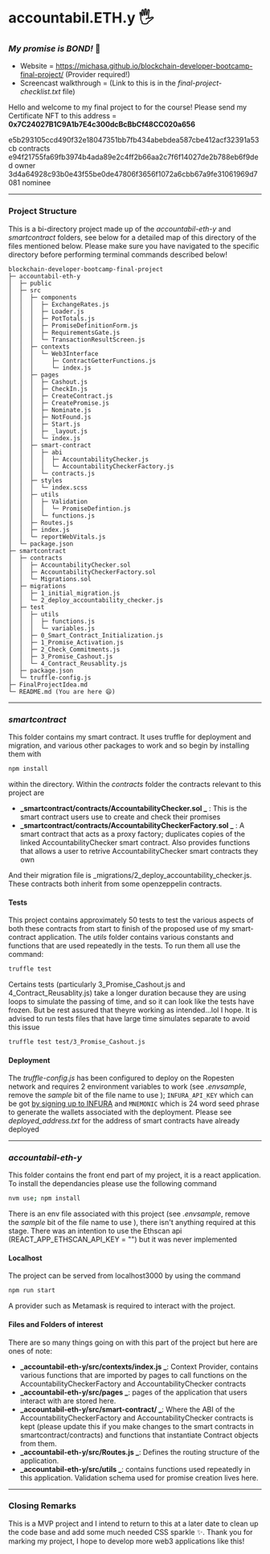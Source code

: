 # accountabil.ETH.y 🖐️

### _My promise is BOND!_ 💯

- Website = https://michasa.github.io/blockchain-developer-bootcamp-final-project/ (Provider required!)
- Screencast walkthrough = (Link to this is in the _final-project-checklist.txt_ file)

Hello and welcome to my final project to for the course! Please send my Certificate NFT to this address = **0x7C24027B1C9A1b7E4c300dcBcBbCf48CC020a656**

e5b293105ccd490f32e18047351bb7fb434abebdea587cbe412acf32391a53cb contracts
e94f21755fa69fb3974b4ada89e2c4ff2b66aa2c7f6f14027de2b788eb6f9ded owner
3d4a64928c93b0e43f55be0de47806f3656f1072a6cbb67a9fe31061969d7081 nominee

---

### Project Structure

This is a bi-directory project made up of the _accountabil-eth-y_ and _smartcontract_ folders, see below for a detailed map of this directory of the files mentioned below. Please make sure you have navigated to the specific directory before performing terminal commands described below!

```
blockchain-developer-bootcamp-final-project
├─ accountabil-eth-y
│  ├─ public
│  ├─ src
│  │  ├─ components
│  │  │  ├─ ExchangeRates.js
│  │  │  ├─ Loader.js
│  │  │  ├─ PotTotals.js
│  │  │  ├─ PromiseDefinitionForm.js
│  │  │  ├─ RequirementsGate.js
│  │  │  └─ TransactionResultScreen.js
│  │  ├─ contexts
│  │  │  └─ Web3Interface
│  │  │     ├─ ContractGetterFunctions.js
│  │  │     └─ index.js
│  │  ├─ pages
│  │  │  ├─ Cashout.js
│  │  │  ├─ CheckIn.js
│  │  │  ├─ CreateContract.js
│  │  │  ├─ CreatePromise.js
│  │  │  ├─ Nominate.js
│  │  │  ├─ NotFound.js
│  │  │  ├─ Start.js
│  │  │  ├─ _layout.js
│  │  │  └─ index.js
│  │  ├─ smart-contract
│  │  │  ├─ abi
│  │  │  │  ├─ AccountabilityChecker.js
│  │  │  │  └─ AccountabilityCheckerFactory.js
│  │  │  └─ contracts.js
│  │  ├─ styles
│  │  │  └─ index.scss
│  │  ├─ utils
│  │  │  ├─ Validation
│  │  │  │  └─ PromiseDefintion.js
│  │  │  └─ functions.js
│  │  ├─ Routes.js
│  │  ├─ index.js
│  │  └─ reportWebVitals.js
│  └─ package.json
├─ smartcontract
│  ├─ contracts
│  │  ├─ AccountabilityChecker.sol
│  │  ├─ AccountabilityCheckerFactory.sol
│  │  └─ Migrations.sol
│  ├─ migrations
│  │  ├─ 1_initial_migration.js
│  │  └─ 2_deploy_accountability_checker.js
│  ├─ test
│  │  ├─ utils
│  │  │  ├─ functions.js
│  │  │  └─ variables.js
│  │  ├─ 0_Smart_Contract_Initialization.js
│  │  ├─ 1_Promise_Activation.js
│  │  ├─ 2_Check_Commitments.js
│  │  ├─ 3_Promise_Cashout.js
│  │  └─ 4_Contract_Reusablity.js
│  ├─ package.json
│  └─ truffle-config.js
├─ FinalProjectIdea.md
└─ README.md (You are here 😄)
```

---

### _smartcontract_

This folder contains my smart contract. It uses truffle for deployment and migration, and various other packages to work and so begin by installing them with

```bash
npm install

```

within the directory. Within the _contracts_ folder the contracts relevant to this project are

- **_smartcontract/contracts/AccountabilityChecker.sol _** : This is the smart contract users use to create and check their promises
- **_smartcontract/contracts/AccountabilityCheckerFactory.sol _** : A smart contract that acts as a proxy factory; duplicates copies of the linked AccountabilityChecker smart contract. Also provides functions that allows a user to retrive AccountabilityChecker smart contracts they own

And their migration file is \_migrations/2_deploy_accountability_checker.js. These contracts both inherit from some openzeppelin contracts.

#### Tests

This project contains approximately 50 tests to test the various aspects of both these contracts from start to finish of the proposed use of my smart-contract application. The _utils_ folder contains various constants and functions that are used repeatedly in the tests. To run them all use the command:

```bash
truffle test

```

Certains tests (particularly 3_Promise_Cashout.js and 4_Contract_Reusablity.js) take a longer duration because they are using loops to simulate the passing of time, and so it can look like the tests have frozen. But be rest assured that theyre working as intended...lol I hope. It is advised to run tests files that have large time simulates separate to avoid this issue

```bash
truffle test test/3_Promise_Cashout.js

```

#### Deployment

The _truffle-config.js_ has been configured to deploy on the Ropesten network and requires 2 environment variables to work (see _.envsample_, remove the _sample_ bit of the file name to use ); `INFURA_API_KEY` which can be got [by signing up to INFURA](https://infura.io/) and `MNEMONIC` which is 24 word seed phrase to generate the wallets associated with the deployment.
Please see _deployed_address.txt_ for the address of smart contracts have already deployed

---

### _accountabil-eth-y_

This folder contains the front end part of my project, it is a react application. To install the dependancies please use the following command

```bash
nvm use; npm install

```

There is an env file associated with this project (see _.envsample_, remove the _sample_ bit of the file name to use ), there isn't anything required at this stage. There was an intention to use the Ethscan api (REACT_APP_ETHSCAN_API_KEY = "") but it was never implemented

#### Localhost

The project can be served from localhost3000 by using the command

```bash
npm run start

```

A provider such as Metamask is required to interact with the project.

#### Files and Folders of interest

There are so many things going on with this part of the project but here are ones of note:

- **_accountabil-eth-y/src/contexts/index.js _**: Context Provider, contains various functions that are imported by pages to call functions on the AccountabilityCheckerFactory and AccountabilityChecker contracts
- **_accountabil-eth-y/src/pages _**: pages of the application that users interact with are stored here.
- **_accountabil-eth-y/src/smart-contract/ _**: Where the ABI of the AccountabilityCheckerFactory and AccountabilityChecker contracts is kept (please update this if you make changes to the smart contracts in smartcontract/contracts) and functions that instantiate Contract objects from them.
- **_accountabil-eth-y/src/Routes.js _**: Defines the routing structure of the application.
- **_accountabil-eth-y/src/utils _**: contains functions used repeatedly in this application. Validation schema used for promise creation lives here.

---

### Closing Remarks

This is a MVP project and I intend to return to this at a later date to clean up the code base and add some much needed CSS sparkle ✨.
Thank you for marking my project, I hope to develop more web3 applications like this!
